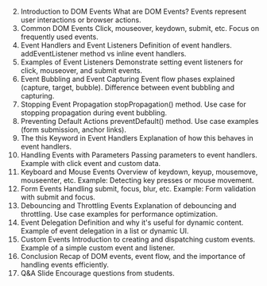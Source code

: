 2. Introduction to DOM Events
   What are DOM Events?
   Events represent user interactions or browser actions.
3. Common DOM Events
   Click, mouseover, keydown, submit, etc.
   Focus on frequently used events.
4. Event Handlers and Event Listeners
   Definition of event handlers.
   addEventListener method vs inline event handlers.
5. Examples of Event Listeners
   Demonstrate setting event listeners for click, mouseover, and submit events.
6. Event Bubbling and Event Capturing
   Event flow phases explained (capture, target, bubble).
   Difference between event bubbling and capturing.
7. Stopping Event Propagation
   stopPropagation() method.
   Use case for stopping propagation during event bubbling.
8. Preventing Default Actions
   preventDefault() method.
   Use case examples (form submission, anchor links).
9. The this Keyword in Event Handlers
   Explanation of how this behaves in event handlers.
10. Handling Events with Parameters
    Passing parameters to event handlers.
    Example with click event and custom data.
11. Keyboard and Mouse Events
    Overview of keydown, keyup, mousemove, mouseenter, etc.
    Example: Detecting key presses or mouse movement.
12. Form Events
    Handling submit, focus, blur, etc.
    Example: Form validation with submit and focus.
13. Debouncing and Throttling Events
    Explanation of debouncing and throttling.
    Use case examples for performance optimization.
14. Event Delegation
    Definition and why it's useful for dynamic content.
    Example of event delegation in a list or dynamic UI.
15. Custom Events
    Introduction to creating and dispatching custom events.
    Example of a simple custom event and listener.
16. Conclusion
    Recap of DOM events, event flow, and the importance of handling events efficiently.
17. Q&A Slide
    Encourage questions from students.
